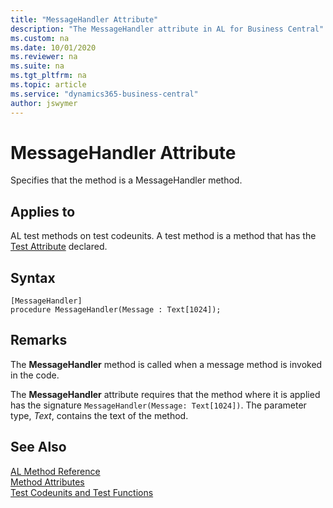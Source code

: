 ```yaml
---
title: "MessageHandler Attribute"
description: "The MessageHandler attribute in AL for Business Central"
ms.custom: na
ms.date: 10/01/2020
ms.reviewer: na
ms.suite: na
ms.tgt_pltfrm: na
ms.topic: article
ms.service: "dynamics365-business-central"
author: jswymer
---
```


# MessageHandler Attribute

Specifies that the method is a MessageHandler method.

## Applies to  
AL test methods on test codeunits. A test method is a method that has the [Test Attribute](devenv-test-attribute.md) declared. 

## Syntax  
  
```  
[MessageHandler]
procedure MessageHandler(Message : Text[1024]);
```    

## Remarks

The **MessageHandler** method is called when a message method is invoked in the code. 

The **MessageHandler** attribute requires that the method where it is applied has the signature `MessageHandler(Message: Text[1024])`. The parameter type, *Text*,  contains the text of the method.

## See Also

[AL Method Reference](../methods-auto/library.md)  
[Method Attributes](devenv-method-attributes.md)  
[Test Codeunits and Test Functions](../devenv-test-codeunits-and-test-methods.md)